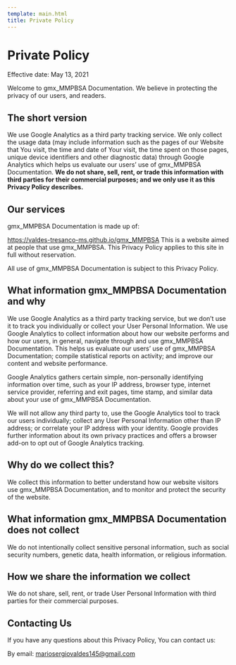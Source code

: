 ```yaml
---
template: main.html
title: Private Policy
---
```


# Private Policy

Effective date: May 13, 2021

Welcome to gmx_MMPBSA Documentation. We believe in protecting the privacy of our users, and readers.

## The short version
We use Google Analytics as a third party tracking service. We only collect the usage data (may include information 
such as the pages of our Website that You visit, the time and date of Your visit, the time spent on those pages, unique 
device identifiers and other diagnostic data) through Google Analytics which helps us evaluate our users’ use of 
gmx_MMPBSA Documentation. **We do not share, sell, rent, or trade this information with third parties 
for their commercial purposes; and we only use it as this Privacy Policy describes.**

## Our services
gmx_MMPBSA Documentation is made up of:

https://valdes-tresanco-ms.github.io/gmx_MMPBSA
This is a website aimed at people that use gmx_MMPBSA. This Privacy Policy applies to this site in full without 
reservation.

All use of gmx_MMPBSA Documentation is subject to this Privacy Policy.

## What information gmx_MMPBSA Documentation and why

We use Google Analytics as a third party tracking service, but we don’t use it to track you individually or collect 
your User Personal Information. We use Google Analytics to collect information about how our website performs and 
how our users, in general, navigate through and use gmx_MMPBSA Documentation. This helps us evaluate our users’ use of 
gmx_MMPBSA Documentation; compile statistical reports on activity; and improve our content and website performance.

Google Analytics gathers certain simple, non-personally identifying information over time, such as your IP address, 
browser type, internet service provider, referring and exit pages, time stamp, and similar data about your use of 
gmx_MMPBSA Documentation.

We will not allow any third party to, use the Google Analytics tool to track our users individually; collect any 
User Personal Information other than IP address; or correlate your IP address with your identity. Google provides 
further information about its own privacy practices and offers a browser add-on to opt out of Google Analytics tracking.

## Why do we collect this?
We collect this information to better understand how our website visitors use gmx_MMPBSA Documentation, and to monitor 
and protect the security of the website.

## What information gmx_MMPBSA Documentation does not collect
We do not intentionally collect sensitive personal information, such as social security numbers, genetic data, 
health information, or religious information.

## How we share the information we collect
We do not share, sell, rent, or trade User Personal Information with third parties for their commercial purposes.

## Contacting Us
If you have any questions about this Privacy Policy, You can contact us:

By email: mariosergiovaldes145@gmail.com

